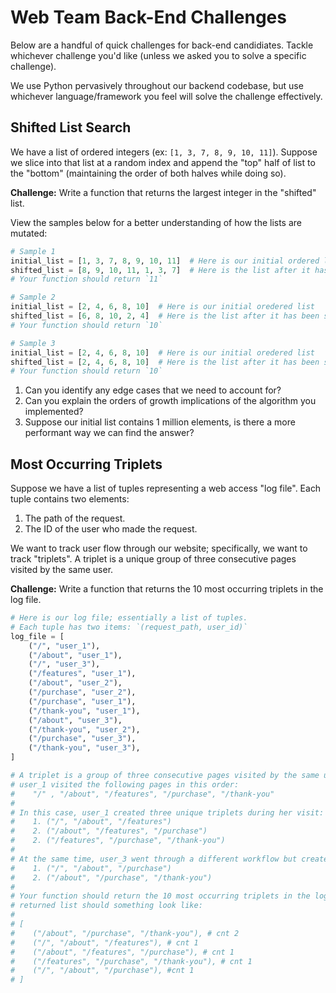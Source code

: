 # Web Team Back-End Challenges

Below are a handful of quick challenges for back-end candidiates. Tackle whichever challenge you'd like (unless we asked you to solve a specific challenge).

We use Python pervasively throughout our backend codebase, but use whichever language/framework you feel will solve the challenge effectively.

## Shifted List Search

We have a list of ordered integers (ex: `[1, 3, 7, 8, 9, 10, 11]`). Suppose we slice into that list at a random index and append the "top" half of list to the "bottom" (maintaining the order of both halves while doing so).

**Challenge:** Write a function that returns the largest integer in the "shifted" list.

View the samples below for a better understanding of how the lists are mutated:

```python
# Sample 1
initial_list = [1, 3, 7, 8, 9, 10, 11]  # Here is our initial ordered list
shifted_list = [8, 9, 10, 11, 1, 3, 7]  # Here is the list after it has been sliced (at index 3) and shifted
# Your function should return `11`

# Sample 2
initial_list = [2, 4, 6, 8, 10]  # Here is our initial oredered list
shifted_list = [6, 8, 10, 2, 4]  # Here is the list after it has been sliced (at index 2) and shifted
# Your function should return `10`

# Sample 3
initial_list = [2, 4, 6, 8, 10]  # Here is our initial oredered list
shifted_list = [2, 4, 6, 8, 10]  # Here is the list after it has been sliced (at index 0) and shifted
# Your function should return `10`
```

1. Can you identify any edge cases that we need to account for?
2. Can you explain the orders of growth implications of the algorithm you implemented?
3. Suppose our initial list contains 1 million elements, is there a more performant way we can find the answer?


## Most Occurring Triplets

Suppose we have a list of tuples representing a web access "log file". Each tuple contains two elements:

1. The path of the request.
2. The ID of the user who made the request.

We want to track user flow through our website; specifically, we want to track "triplets". A triplet is a unique group of three consecutive pages visited by the same user.

**Challenge:** Write a function that returns the 10 most occurring triplets in the log file.

```python
# Here is our log file; essentially a list of tuples.
# Each tuple has two items: `(request_path, user_id)`
log_file = [
    ("/", "user_1"),
    ("/about", "user_1"),
    ("/", "user_3"),
    ("/features", "user_1"),
    ("/about", "user_2"),
    ("/purchase", "user_2"),
    ("/purchase", "user_1"),
    ("/thank-you", "user_1"),
    ("/about", "user_3"),
    ("/thank-you", "user_2"),
    ("/purchase", "user_3"),
    ("/thank-you", "user_3"),
]

# A triplet is a group of three consecutive pages visited by the same user. For example,
# user_1 visited the following pages in this order:
#    "/" , "/about", "/features", "/purchase", "/thank-you"
#
# In this case, user_1 created three unique triplets during her visit:
#    1. ("/", "/about", "/features")
#    2. ("/about", "/features", "/purchase")
#    2. ("/features", "/purchase", "/thank-you")
#
# At the same time, user_3 went through a different workflow but created two unique triplets during his visit:
#    1. ("/", "/about", "/purchase")
#    2. ("/about", "/purchase", "/thank-you")
#
# Your function should return the 10 most occurring triplets in the log file. Given the log file above, the
# returned list should something look like:
#
# [
#    ("/about", "/purchase", "/thank-you"), # cnt 2
#    ("/", "/about", "/features"), # cnt 1
#    ("/about", "/features", "/purchase"), # cnt 1
#    ("/features", "/purchase", "/thank-you"), # cnt 1
#    ("/", "/about", "/purchase"), #cnt 1
# ]
```


